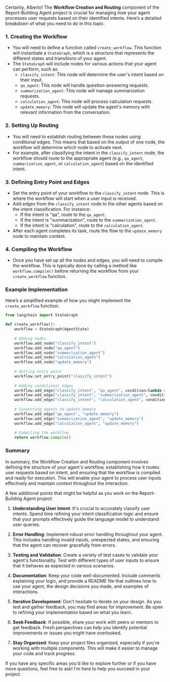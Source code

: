 Certainly, Alberto! The **Workflow Creation and Routing** component of the Report-Building Agent project is crucial for managing how your agent processes user requests based on their identified intents. Here’s a detailed breakdown of what you need to do in this topic:

### 1. **Creating the Workflow**
   - You will need to define a function called `create_workflow`. This function will instantiate a `StateGraph`, which is a structure that represents the different states and transitions of your agent.
   - The `StateGraph` will include nodes for various actions that your agent can perform, such as:
     - `classify_intent`: This node will determine the user's intent based on their input.
     - `qa_agent`: This node will handle question-answering requests.
     - `summarization_agent`: This node will manage summarization requests.
     - `calculation_agent`: This node will process calculation requests.
     - `update_memory`: This node will update the agent's memory with relevant information from the conversation.

### 2. **Setting Up Routing**
   - You will need to establish routing between these nodes using conditional edges. This means that based on the output of one node, the workflow will determine which node to activate next.
   - For example, after classifying the intent in the `classify_intent` node, the workflow should route to the appropriate agent (e.g., `qa_agent`, `summarization_agent`, or `calculation_agent`) based on the identified intent.

### 3. **Defining Entry Point and Edges**
   - Set the entry point of your workflow to the `classify_intent` node. This is where the workflow will start when a user input is received.
   - Add edges from the `classify_intent` node to the other agents based on the intent classification. For instance:
     - If the intent is "qa", route to the `qa_agent`.
     - If the intent is "summarization", route to the `summarization_agent`.
     - If the intent is "calculation", route to the `calculation_agent`.
   - After each agent completes its task, route the flow to the `update_memory` node to maintain context.

### 4. **Compiling the Workflow**
   - Once you have set up all the nodes and edges, you will need to compile the workflow. This is typically done by calling a method like `workflow.compile()` before returning the workflow from your `create_workflow` function.

### Example Implementation
Here’s a simplified example of how you might implement the `create_workflow` function:

```python
from langchain import StateGraph

def create_workflow():
    workflow = StateGraph(AgentState)
    
    # Adding nodes
    workflow.add_node("classify_intent")
    workflow.add_node("qa_agent")
    workflow.add_node("summarization_agent")
    workflow.add_node("calculation_agent")
    workflow.add_node("update_memory")
    
    # Setting entry point
    workflow.set_entry_point("classify_intent")
    
    # Adding conditional edges
    workflow.add_edge("classify_intent", "qa_agent", condition=lambda state: state.intent_type == "qa")
    workflow.add_edge("classify_intent", "summarization_agent", condition=lambda state: state.intent_type == "summarization")
    workflow.add_edge("classify_intent", "calculation_agent", condition=lambda state: state.intent_type == "calculation")
    
    # Connecting agents to update_memory
    workflow.add_edge("qa_agent", "update_memory")
    workflow.add_edge("summarization_agent", "update_memory")
    workflow.add_edge("calculation_agent", "update_memory")
    
    # Compiling the workflow
    return workflow.compile()
```

### Summary
In summary, the Workflow Creation and Routing component involves defining the structure of your agent's workflow, establishing how it routes user requests based on intent, and ensuring that the workflow is compiled and ready for execution. This will enable your agent to process user inputs effectively and maintain context throughout the interaction.

A few additional points that might be helpful as you work on the Report-Building Agent project:

1. **Understanding User Intent**: It's crucial to accurately classify user intents. Spend time refining your intent classification logic and ensure that your prompts effectively guide the language model to understand user queries.

2. **Error Handling**: Implement robust error handling throughout your agent. This includes handling invalid inputs, unexpected states, and ensuring that the agent can recover gracefully from errors.

3. **Testing and Validation**: Create a variety of test cases to validate your agent's functionality. Test with different types of user inputs to ensure that it behaves as expected in various scenarios.

4. **Documentation**: Keep your code well-documented. Include comments explaining your logic, and provide a README file that outlines how to use your agent, the design decisions you made, and examples of interactions.

5. **Iterative Development**: Don't hesitate to iterate on your design. As you test and gather feedback, you may find areas for improvement. Be open to refining your implementation based on what you learn.

6. **Seek Feedback**: If possible, share your work with peers or mentors to get feedback. Fresh perspectives can help you identify potential improvements or issues you might have overlooked.

7. **Stay Organized**: Keep your project files organized, especially if you're working with multiple components. This will make it easier to manage your code and track progress.

If you have any specific areas you'd like to explore further or if you have more questions, feel free to ask! I'm here to help you succeed in your project.
